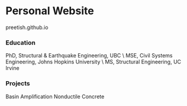 # Personal Website 
preetish.github.io

### Education
PhD, Structural & Earthquake Engineering, UBC \\
MSE, Civil Systems Engineering, Johns Hopkins University \\
MS, Structural Engineering, UC Irvine

### Projects
Basin Amplification
Nonductile Concrete
